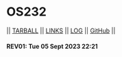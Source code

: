 # OS232

|| [TARBALL](SandBox/) || [LINKS](LINKS/) || [LOG](TXT/mylog.txt) || [GitHub](https://github.com/dimashn04/os232/) ||

#### REV01: Tue 05 Sept 2023 22:21
